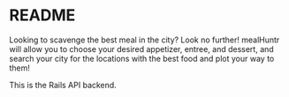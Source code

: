 # README

Looking to scavenge the best meal in the city? Look no further! mealHuntr will allow you to choose your desired appetizer, entree, and dessert, and search your city for the locations with the best food and plot your way to them!

This is the Rails API backend.
